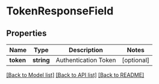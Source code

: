 # TokenResponseField

## Properties
Name | Type | Description | Notes
------------ | ------------- | ------------- | -------------
**token** | **string** | Authentication Token | [optional] 

[[Back to Model list]](../README.md#documentation-for-models) [[Back to API list]](../README.md#documentation-for-api-endpoints) [[Back to README]](../README.md)


